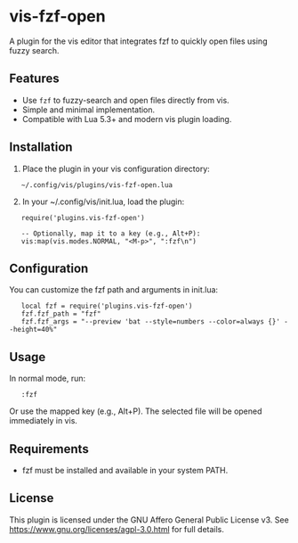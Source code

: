 vis-fzf-open
============

A plugin for the vis editor that integrates fzf to quickly open files using fuzzy search.

Features
--------

- Use `fzf` to fuzzy-search and open files directly from vis.
- Simple and minimal implementation.
- Compatible with Lua 5.3+ and modern vis plugin loading.

Installation
------------

1. Place the plugin in your vis configuration directory:
```
   ~/.config/vis/plugins/vis-fzf-open.lua
```
2. In your ~/.config/vis/init.lua, load the plugin:
```
   require('plugins.vis-fzf-open')

   -- Optionally, map it to a key (e.g., Alt+P):
   vis:map(vis.modes.NORMAL, "<M-p>", ":fzf\n")
```
Configuration
-------------

You can customize the fzf path and arguments in init.lua:
```
   local fzf = require('plugins.vis-fzf-open')
   fzf.fzf_path = "fzf"
   fzf.fzf_args = "--preview 'bat --style=numbers --color=always {}' --height=40%"
```
Usage
-----

In normal mode, run:
```
   :fzf
```
Or use the mapped key (e.g., Alt+P). The selected file will be opened immediately in vis.

Requirements
------------

- fzf must be installed and available in your system PATH.

License
-------

This plugin is licensed under the GNU Affero General Public License v3.
See https://www.gnu.org/licenses/agpl-3.0.html for full details.

